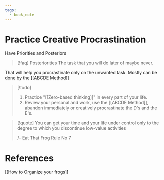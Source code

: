```yaml
---
tags:
  - book_note
---
```

# Practice Creative Procrastination

Have Priorities and Posteriors 

>[!faq] Posteriorities
>The task that you will do later of maybe never.


 That will help you procrastinate only on the unwanted task. 
Mostly can be done by the [[ABCDE Method]]


>[!todo]
>1. Practice "[[Zero-based thinking]]" in every part of your life. 
>2. Review your personal and work, use the [[ABCDE Method]], abandon immediately or creatively procrastinate the D's and the E's.


>[!quote]
>You can get your time and your life under control only to the degree to which you discontinue low-value activities
>
>/- Eat That Frog Rule No 7

# References
[[How to Organize your frogs]]